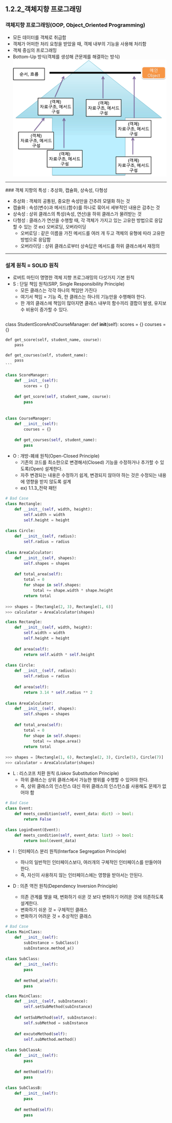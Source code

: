 ## 1.2.2_객체지향 프로그래밍
### 객체지향 프로그래밍(OOP, Object_Oriented Programming)
- 모든 데이터를 객체로 취급함
- 객체가 어떠한 처리 요청을 받았을 때, 객체 내부의 기능을 사용해 처리함
- 객체 중심의 프로그래밍
- Bottom-Up 방식(객체를 생성해 큰문제를 해결하는 방식)
![paradigm](../../img/paradigm_OOP.png)
<hr>
### 객체 지향의 특성
: 추상화, 캡슐화, 상속성, 다형성

- 추상화 : 객체의 공통된, 중요한 속성만을 간추려 모델화 하는 것
- 캡슐화 : 속성(변수)과 메서드(함수)를 하나로 묶어서 세부적인 내용은 감추는 것
- 상속성 : 상위 클래스의 특성(속성, 연산)을 하위 클래스가 물려받는 것
- 다형성 : 클래스가 연산을 수행할 때, 각 객체가 가지고 있는 고유한 방법으로 응답할 수 있는 것 ex) 오버로딩, 오버라이딩
	-  오버로딩 : 같은 이름을 가진 메서드를 여러 개 두고 객체의 유형에 따라 고유한 방법으로 응답함
	- 오버라이딩 : 상위 클래스로부터 상속답은 메서드를 하위 클래스에서 재정의
	
<hr>

### 설계 원칙 = SOLID 원칙
- 로버트 마틴이 명명한 객체 지향 프로그래밍의 다섯가지 기본 원칙
- S : 단일 책임 원칙(SRP, Single Responsibility Principle)
	- 모든 클래스는 각각 하나의 책임만 가진다
	- 여기서 책임 = 기능 즉, 한 클래스는 하나의 기능만을 수행해야 한다.
	- 한 개의 클래스에 책임이 많아지면 클래스 내부의 함수끼리 결합이 발생, 유지보수 비용이 증가할 수 있다.
	```python
class StudentScoreAndCourseManager:
    def __init__(self):
        scores = {}
        courses = {}
        
    def get_score(self, student_name, course):
        pass
    
    def get_courses(self, student_name):
        pass
	```
```python
class ScoreManager:
    def __init__(self):
        scores = {}
        
    def get_score(self, student_name, course):
        pass
    
    
class CourseManager:
    def __init__(self):
        courses = {}
    
    def get_courses(self, student_name):
        pass
```
- O : 개방-폐쇄 원칙(Open-Closed Principle)
	- 기존의 코드를 최소한으로 변경해서(Closed) 기능을 수정하거나 추가할 수 있도록(Open) 설계한다.
	- 자주 변경되는 내용은 수정하기 쉽게, 변경되지 않아야 하는 것은 수정되는 내용에 영향을 받지 않도록 설계
	- ex) 1.1.3_전략 패턴
```python
# Bad Case
class Rectangle:
    def __init__(self, width, height):
        self.width = width
        self.height = height
        
class Circle:
    def __init__(self, radius):
        self.radius = radius

class AreaCalculator:
    def __init__(self, shapes):
        self.shapes = shapes

    def total_area(self):
        total = 0
        for shape in self.shapes:
            total += shape.width * shape.height
        return total

>>> shapes = [Rectangle(2, 3), Rectangle(1, 6)]
>>> calculator = AreaCalculator(shapes)
```
```python
class Rectangle:
    def __init__(self, width, height):
        self.width = width
        self.height = height

    def area(self):
        return self.width * self.height
    
class Circle:
    def __init__(self, radius):
        self.radius = radius
        
    def area(self):
        return 3.14 * self.radius ** 2
    
class AreaCalculator:
    def __init__(self, shapes):
        self.shapes = shapes

    def total_area(self):
        total = 0
        for shape in self.shapes:
            total += shape.area()
        return total

>>> shapes = [Rectangle(1, 6), Rectangle(2, 3), Circle(5), Circle(7)]
>>> calculator = AreaCalculator(shapes)
```

- L : 리스코프 치환 원칙 (Liskov Substitution Principle)
	- 하위 클래스는 상위 클래스에서 가능한 행위를 수행할 수 있어야 한다.
	- 즉, 상위 클래스의 인스턴스 대신 하위 클래스의 인스턴스를 사용해도 문제가 없어야 함

```python
# Bad Case
class Event:
	def meets_condition(self, event_data: dict) -> bool:
		return False

class LoginEvent(Event):
	def meets_condition(self, event_data: list) -> bool:
		return bool(event_data)
```

- I : 인터페이스 분리 원칙(Interface Segregation Principle)
	- 하나의 일반적인 인터페이스보다, 여러개의 구체적인 인터페이스를 만들어야 한다.
	- 즉, 자신이 사용하지 않는 인터페이스에는 영향을 받아서는 안된다.

- D : 의존 역전 원칙(Dependency Inversion Principle)
	- 의존 관계를 맺을 때, 변화하기 쉬운 것 보다 변화하기 어려운 것에 의존하도록 설계한다.
	- 변화하기 쉬운 것 = 구체적인 클래스
	- 변화하기 어려운 것 = 추상적인 클래스

```python
# Bad Case
class MainClass:
    def __init__(self):
        subInstance = SubClass()
        subInstance.method_a()

class SubClass:
    def __init__(self):
        pass

    def method_a(self):
        pass
```
```python
class MainClass:
    def __init__(self, subInstance):
        self.setSubMethod(subInstance)
    
    def setSubMethod(self, subInstance):
        self.subMethod = subInstance
        
    def excuteMethod(self):
        self.subMethod.method()

class SubClassA:
    def __init__(self):
        pass

    def method(self):
        pass

class SubClassB:
    def __init__(self):
        pass

    def method(self):
        pass
```